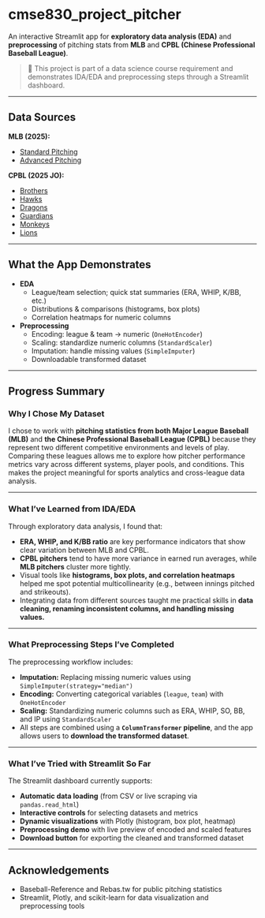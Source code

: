 # cmse830_project_pitcher

An interactive Streamlit app for **exploratory data analysis (EDA)** and **preprocessing** of pitching stats from **MLB** and **CPBL (Chinese Professional Baseball League)**.

> 📌 This project is part of a data science course requirement and demonstrates IDA/EDA and preprocessing steps through a Streamlit dashboard.

---

## Data Sources

**MLB (2025):**
- [Standard Pitching](https://www.baseball-reference.com/leagues/majors/2025-standard-pitching.shtml)  
- [Advanced Pitching](https://www.baseball-reference.com/leagues/majors/2025-advanced-pitching.shtml)

**CPBL (2025 JO):**
- [Brothers](https://www.rebas.tw/tournament/CPBL-2025-JO/firstbase/Kae1X-%E4%B8%AD%E4%BF%A1%E5%85%84%E5%BC%9F?tab=pitching)  
- [Hawks](https://www.rebas.tw/tournament/CPBL-2025-JO/firstbase/t6zJf-%E5%8F%B0%E9%8B%BC%E9%9B%84%E9%B7%B9?tab=pitching)  
- [Dragons](https://www.rebas.tw/tournament/CPBL-2025-JO/firstbase/R2VRh-%E5%91%B3%E5%85%A8%E9%BE%8D?tab=pitching)  
- [Guardians](https://www.rebas.tw/tournament/CPBL-2025-JO/firstbase/wi4T3-%E5%AF%8C%E9%82%A6%E6%82%8D%E5%B0%87?tab=pitching)  
- [Monkeys](https://www.rebas.tw/tournament/CPBL-2025-JO/firstbase/WyADE-%E6%A8%82%E5%A4%A9%E6%A1%83%E7%8C%BF?tab=pitching)  
- [Lions](https://www.rebas.tw/tournament/CPBL-2025-JO/firstbase/Xs1sP-%E7%B5%B1%E4%B8%807-ELEVEn%E7%8D%85?tab=pitching)

---

## What the App Demonstrates

- **EDA**
  - League/team selection; quick stat summaries (ERA, WHIP, K/BB, etc.)
  - Distributions & comparisons (histograms, box plots)
  - Correlation heatmaps for numeric columns
- **Preprocessing**
  - Encoding: league & team → numeric (`OneHotEncoder`)
  - Scaling: standardize numeric columns (`StandardScaler`)
  - Imputation: handle missing values (`SimpleImputer`)
  - Downloadable transformed dataset

---

## Progress Summary

### **Why I Chose My Dataset**
I chose to work with **pitching statistics from both Major League Baseball (MLB)** and **the Chinese Professional Baseball League (CPBL)** because they represent two different competitive environments and levels of play.  
Comparing these leagues allows me to explore how pitcher performance metrics vary across different systems, player pools, and conditions. This makes the project meaningful for sports analytics and cross-league data analysis.

---

### **What I’ve Learned from IDA/EDA**
Through exploratory data analysis, I found that:
- **ERA, WHIP, and K/BB ratio** are key performance indicators that show clear variation between MLB and CPBL.
- **CPBL pitchers** tend to have more variance in earned run averages, while **MLB pitchers** cluster more tightly.
- Visual tools like **histograms, box plots, and correlation heatmaps** helped me spot potential multicollinearity (e.g., between innings pitched and strikeouts).
- Integrating data from different sources taught me practical skills in **data cleaning, renaming inconsistent columns, and handling missing values.**

---

### **What Preprocessing Steps I’ve Completed**
The preprocessing workflow includes:
- **Imputation:** Replacing missing numeric values using `SimpleImputer(strategy="median")`
- **Encoding:** Converting categorical variables (`league`, `team`) with `OneHotEncoder`
- **Scaling:** Standardizing numeric columns such as ERA, WHIP, SO, BB, and IP using `StandardScaler`
- All steps are combined using a **`ColumnTransformer` pipeline**, and the app allows users to **download the transformed dataset**.

---

### **What I’ve Tried with Streamlit So Far**
The Streamlit dashboard currently supports:
- **Automatic data loading** (from CSV or live scraping via `pandas.read_html`)
- **Interactive controls** for selecting datasets and metrics
- **Dynamic visualizations** with Plotly (histogram, box plot, heatmap)
- **Preprocessing demo** with live preview of encoded and scaled features
- **Download button** for exporting the cleaned and transformed dataset

---

## Acknowledgements
- Baseball-Reference and Rebas.tw for public pitching statistics  
- Streamlit, Plotly, and scikit-learn for data visualization and preprocessing tools

